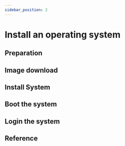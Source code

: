 ```yaml
---
sidebar_position: 2
---
```


# Install an operating system

## Preparation

## Image download

## Install System

## Boot the system

## Login the system

## Reference
